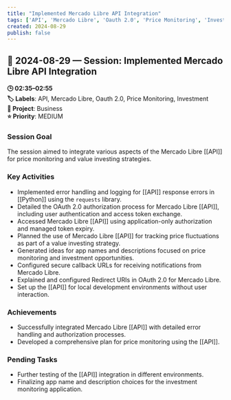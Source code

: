 ```yaml
---
title: "Implemented Mercado Libre API Integration"
tags: ['API', 'Mercado Libre', 'Oauth 2.0', 'Price Monitoring', 'Investment']
created: 2024-08-29
publish: false
---
```


## 📅 2024-08-29 — Session: Implemented Mercado Libre API Integration

**🕒 02:35–02:55**  
**🏷️ Labels**: API, Mercado Libre, Oauth 2.0, Price Monitoring, Investment  
**📂 Project**: Business  
**⭐ Priority**: MEDIUM  


### Session Goal
The session aimed to integrate various aspects of the Mercado Libre [[API]] for price monitoring and value investing strategies.

### Key Activities
- Implemented error handling and logging for [[API]] response errors in [[Python]] using the `requests` library.
- Detailed the OAuth 2.0 authorization process for Mercado Libre [[API]], including user authentication and access token exchange.
- Accessed Mercado Libre [[API]] using application-only authorization and managed token expiry.
- Planned the use of Mercado Libre [[API]] for tracking price fluctuations as part of a value investing strategy.
- Generated ideas for app names and descriptions focused on price monitoring and investment opportunities.
- Configured secure callback URLs for receiving notifications from Mercado Libre.
- Explained and configured Redirect URIs in OAuth 2.0 for Mercado Libre.
- Set up the [[API]] for local development environments without user interaction.

### Achievements
- Successfully integrated Mercado Libre [[API]] with detailed error handling and authorization processes.
- Developed a comprehensive plan for price monitoring using the [[API]].

### Pending Tasks
- Further testing of the [[API]] integration in different environments.
- Finalizing app name and description choices for the investment monitoring application.

